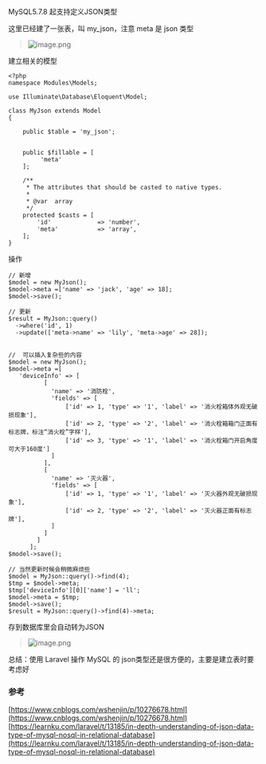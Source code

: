 MySQL5.7.8 起支持定义JSON类型

这里已经建了一张表，叫 my_json，注意 meta 是 json 类型
> ![image.png](https://upload-images.jianshu.io/upload_images/71414-6e7befe83c621926.png?imageMogr2/auto-orient/strip%7CimageView2/2/w/1240)

建立相关的模型
```
<?php
namespace Modules\Models;

use Illuminate\Database\Eloquent\Model;

class MyJson extends Model
{

    public $table = 'my_json';


    public $fillable = [
         'meta'
    ];

    /**
     * The attributes that should be casted to native types.
     *
     * @var  array
     */
    protected $casts = [
        'id'             => 'number',
        'meta'           => 'array',
    ];
}
```
操作

```
// 新增
$model = new MyJson();
$model->meta =['name' => 'jack', 'age' => 18];
$model->save();

// 更新
$result = MyJson::query()
  ->where('id', 1)
  ->update(['meta->name' => 'lily', 'meta->age' => 28]);


//  可以插入复杂些的内容
$model = new MyJson();
$model->meta =[
   'deviceInfo' => [
          [
            'name' => '消防栓',
            'fields' => [
                ['id' => 1, 'type' => '1', 'label' => '消火栓箱体外观无破损现象'],
                ['id' => 2, 'type' => '2', 'label' => '消火栓箱箱门正面有标志牌，标注“消火栓”字样'],
                ['id' => 3, 'type' => '1', 'label' => '消火栓箱门开启角度可大于160度']
            ]
          ],
          [
            'name' => '灭火器',
            'fields' => [
                ['id' => 1, 'type' => '1', 'label' => '灭火器外观无破损现象'],
                ['id' => 2, 'type' => '2', 'label' => '灭火器正面有标志牌'],
            ]
          ]
        ]
      ];
$model->save();

// 当然更新时候会稍微麻烦些
$model = MyJson::query()->find(4);
$tmp = $model->meta;
$tmp['deviceInfo'][0]['name'] = 'll';
$model->meta = $tmp;
$model->save();
$result = MyJson::query()->find(4)->meta;
```

存到数据库里会自动转为JSON
> ![image.png](https://upload-images.jianshu.io/upload_images/71414-975be772256a93d2.png?imageMogr2/auto-orient/strip%7CimageView2/2/w/1240)


总结：使用 Laravel 操作 MySQL 的 json类型还是很方便的，主要是建立表时要考虑好

### 参考
[https://www.cnblogs.com/wshenjin/p/10276678.html](https://www.cnblogs.com/wshenjin/p/10276678.html)
[https://learnku.com/laravel/t/13185/in-depth-understanding-of-json-data-type-of-mysql-nosql-in-relational-database](https://learnku.com/laravel/t/13185/in-depth-understanding-of-json-data-type-of-mysql-nosql-in-relational-database)
